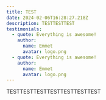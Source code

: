 ```yaml
---
title: TEST
date: 2024-02-06T16:28:27.218Z
description: TESTTESTTEST
testimonials:
  - quote: Everything is awesome!
    author:
      name: Emmet
      avatar: logo.png
  - quote: Everything is awesome!
    author:
      name: Emmet
      avatar: logo.png
---
```

TESTTESTTESTTESTTESTTESTTEST
